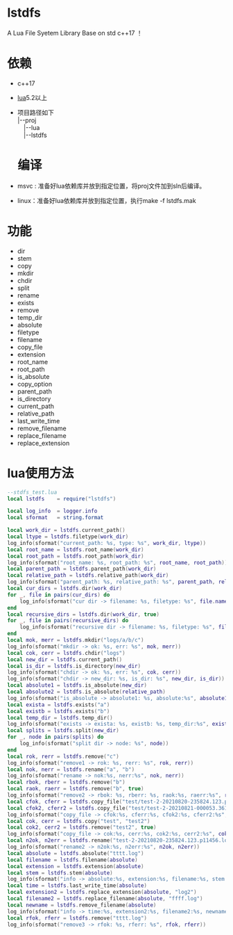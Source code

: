# lstdfs
A Lua File Syetem Library  Base on std c++17 ！

# 依赖
- c++17
- [lua](https://github.com/xiyoo0812/lua.git)5.2以上
- 项目路径如下<br>
  |--proj <br>
  &emsp;|--lua <br>
  &emsp;|--lstdfs

  # 编译
- msvc : 准备好lua依赖库并放到指定位置，将proj文件加到sln后编译。
- linux：准备好lua依赖库并放到指定位置，执行make -f lstdfs.mak

# 功能
- dir
- stem
- copy
- mkdir
- chdir
- split
- rename
- exists
- remove
- temp_dir
- absolute
- filetype
- filename
- copy_file
- extension
- root_name
- root_path
- is_absolute
- copy_option
- parent_path
- is_directory
- current_path
- relative_path
- last_write_time
- remove_filename
- replace_filename
- replace_extension

# lua使用方法
```lua
--stdfs_test.lua
local lstdfs    = require("lstdfs")

local log_info  = logger.info
local sformat   = string.format

local work_dir = lstdfs.current_path()
local ltype = lstdfs.filetype(work_dir)
log_info(sformat("current_path: %s, type: %s", work_dir, ltype))
local root_name = lstdfs.root_name(work_dir) 
local root_path = lstdfs.root_path(work_dir) 
log_info(sformat("root_name: %s, root_path: %s", root_name, root_path))
local parent_path = lstdfs.parent_path(work_dir) 
local relative_path = lstdfs.relative_path(work_dir) 
log_info(sformat("parent_path: %s, relative_path: %s", parent_path, relative_path))
local cur_dirs = lstdfs.dir(work_dir)
for _, file in pairs(cur_dirs) do
    log_info(sformat("cur dir -> filename: %s, filetype: %s", file.name, file.type))
end
local recursive_dirs = lstdfs.dir(work_dir, true)
for _, file in pairs(recursive_dirs) do
    log_info(sformat("recursive dir -> filename: %s, filetype: %s", file.name, file.type))
end
local mok, merr = lstdfs.mkdir("logs/a/b/c")
log_info(sformat("mkdir -> ok: %s, err: %s", mok, merr))
local cok, cerr = lstdfs.chdir("logs")
local new_dir = lstdfs.current_path()
local is_dir = lstdfs.is_directory(new_dir)
log_info(sformat("chdir -> ok: %s, err: %s", cok, cerr))
log_info(sformat("chdir -> new_dir: %s, is_dir: %s", new_dir, is_dir))
local absolute1 = lstdfs.is_absolute(new_dir)
local absolute2 = lstdfs.is_absolute(relative_path)
log_info(sformat("is_absolute -> absolute1: %s, absolute:%s", absolute1, absolute2))
local exista = lstdfs.exists("a")
local existb = lstdfs.exists("b")
local temp_dir = lstdfs.temp_dir()
log_info(sformat("exists -> exista: %s, existb: %s, temp_dir:%s", exista, existb, temp_dir))
local splits = lstdfs.split(new_dir)
for _, node in pairs(splits) do
    log_info(sformat("split dir -> node: %s", node))
end
local rok, rerr = lstdfs.remove("c")
log_info(sformat("remove1 -> rok: %s, rerr: %s", rok, rerr))
local nok, nerr = lstdfs.rename("a", "b")
log_info(sformat("rename -> nok:%s, nerr:%s", nok, nerr))
local rbok, rberr = lstdfs.remove("b")
local raok, raerr = lstdfs.remove("b", true)
log_info(sformat("remove2 -> rbok: %s, rberr: %s, raok:%s, raerr:%s", rbok, rberr, raok, raerr))
local cfok, cferr = lstdfs.copy_file("test/test-2-20210820-235824.123.p11456.log", "test-2-20210820-235824.123.p11456.log")
local cfok2, cferr2 = lstdfs.copy_file("test/test-2-20210821-000053.361.p7624.log", "../")
log_info(sformat("copy_file -> cfok:%s, cferr:%s, cfok2:%s, cferr2:%s", cfok, cferr, cfok2, cferr2))
local cok, cerr = lstdfs.copy("test", "test2")
local cok2, cerr2 = lstdfs.remove("test2", true)
log_info(sformat("copy_file -> cok:%s, cerr:%s, cok2:%s, cerr2:%s", cok, cerr, cok2, cerr2))
local n2ok, n2err = lstdfs.rename("test-2-20210820-235824.123.p11456.log", "tttt.log")
log_info(sformat("rename2 -> n2ok:%s, n2err:%s", n2ok, n2err))
local absolute = lstdfs.absolute("tttt.log")
local filename = lstdfs.filename(absolute)
local extension = lstdfs.extension(absolute)
local stem = lstdfs.stem(absolute)
log_info(sformat("info -> absolute:%s, extension:%s, filename:%s, stem:%s", absolute, extension, filename, stem))
local time = lstdfs.last_write_time(absolute)
local extension2 = lstdfs.replace_extension(absolute, "log2")
local filename2 = lstdfs.replace_filename(absolute, "ffff.log")
local newname = lstdfs.remove_filename(absolute)
log_info(sformat("info -> time:%s, extension2:%s, filename2:%s, newname:%s", time, extension2, filename2, newname))
local rfok, rferr = lstdfs.remove("tttt.log")
log_info(sformat("remove3 -> rfok: %s, rferr: %s", rfok, rferr))

```